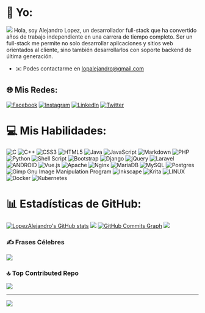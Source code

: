 # 💫 Yo:
![](https://user-images.githubusercontent.com/18350557/176309783-0785949b-9127-417c-8b55-ab5a4333674e.gif)
Hola, soy Alejandro Lopez, un desarrollador full-stack que ha convertido años de trabajo independiente en una carrera de tiempo completo. Ser un full-stack me permite no solo desarrollar aplicaciones y sitios web orientados al cliente, sino también desarrollarlos con soporte backend de última generación.
* ✉️  Podes contactarme en [lopalejandro@gmail.com](mailto:lopalejandro@gmail.com)


## 🌐 Mis Redes:
[![Facebook](https://img.shields.io/badge/Facebook-%231877F2.svg?logo=Facebook&logoColor=white)](https://facebook.com/lopalejandro) [![Instagram](https://img.shields.io/badge/Instagram-%23E4405F.svg?logo=Instagram&logoColor=white)](https://instagram.com/alejandrolopez2398) [![LinkedIn](https://img.shields.io/badge/LinkedIn-%230077B5.svg?logo=linkedin&logoColor=white)](https://linkedin.com/in/lopezale) [![Twitter](https://img.shields.io/badge/Twitter-%231DA1F2.svg?logo=Twitter&logoColor=white)](https://twitter.com/alelopez201267) 

# 💻 Mis Habilidades:
![C](https://img.shields.io/badge/c-%2300599C.svg?style=for-the-badge&logo=c&logoColor=white) ![C++](https://img.shields.io/badge/c++-%2300599C.svg?style=for-the-badge&logo=c%2B%2B&logoColor=white) ![CSS3](https://img.shields.io/badge/css3-%231572B6.svg?style=for-the-badge&logo=css3&logoColor=white) ![HTML5](https://img.shields.io/badge/html5-%23E34F26.svg?style=for-the-badge&logo=html5&logoColor=white) ![Java](https://img.shields.io/badge/java-%23ED8B00.svg?style=for-the-badge&logo=java&logoColor=white) ![JavaScript](https://img.shields.io/badge/javascript-%23323330.svg?style=for-the-badge&logo=javascript&logoColor=%23F7DF1E) ![Markdown](https://img.shields.io/badge/markdown-%23000000.svg?style=for-the-badge&logo=markdown&logoColor=white) ![PHP](https://img.shields.io/badge/php-%23777BB4.svg?style=for-the-badge&logo=php&logoColor=white) ![Python](https://img.shields.io/badge/python-3670A0?style=for-the-badge&logo=python&logoColor=ffdd54) ![Shell Script](https://img.shields.io/badge/shell_script-%23121011.svg?style=for-the-badge&logo=gnu-bash&logoColor=white) ![Bootstrap](https://img.shields.io/badge/bootstrap-%23563D7C.svg?style=for-the-badge&logo=bootstrap&logoColor=white) ![Django](https://img.shields.io/badge/django-%23092E20.svg?style=for-the-badge&logo=django&logoColor=white) ![jQuery](https://img.shields.io/badge/jquery-%230769AD.svg?style=for-the-badge&logo=jquery&logoColor=white) ![Laravel](https://img.shields.io/badge/laravel-%23FF2D20.svg?style=for-the-badge&logo=laravel&logoColor=white) ![ANDROID](https://img.shields.io/badge/android-%2320232a.svg?style=for-the-badge&logo=android&logoColor=%a4c639) ![Vue.js](https://img.shields.io/badge/vuejs-%2335495e.svg?style=for-the-badge&logo=vuedotjs&logoColor=%234FC08D) ![Apache](https://img.shields.io/badge/apache-%23D42029.svg?style=for-the-badge&logo=apache&logoColor=white) ![Nginx](https://img.shields.io/badge/nginx-%23009639.svg?style=for-the-badge&logo=nginx&logoColor=white) ![MariaDB](https://img.shields.io/badge/MariaDB-003545?style=for-the-badge&logo=mariadb&logoColor=white) ![MySQL](https://img.shields.io/badge/mysql-%2300f.svg?style=for-the-badge&logo=mysql&logoColor=white) ![Postgres](https://img.shields.io/badge/postgres-%23316192.svg?style=for-the-badge&logo=postgresql&logoColor=white) ![Gimp Gnu Image Manipulation Program](https://img.shields.io/badge/Gimp-657D8B?style=for-the-badge&logo=gimp&logoColor=FFFFFF) ![Inkscape](https://img.shields.io/badge/Inkscape-e0e0e0?style=for-the-badge&logo=inkscape&logoColor=080A13) ![Krita](https://img.shields.io/badge/Krita-203759?style=for-the-badge&logo=krita&logoColor=EEF37B) ![LINUX](https://img.shields.io/badge/Linux-FCC624?style=for-the-badge&logo=linux&logoColor=black) ![Docker](https://img.shields.io/badge/docker-%230db7ed.svg?style=for-the-badge&logo=docker&logoColor=white) ![Kubernetes](https://img.shields.io/badge/kubernetes-%23326ce5.svg?style=for-the-badge&logo=kubernetes&logoColor=white)
# 📊 Estadísticas de GitHub:
<a href="http://www.github.com/LopezAlejandro"><img src="https://github-readme-stats-sigma-five.vercel.app/api?username=LopezAlejandro&show_icons=true&hide=stars,&count_private=true&title_color=0891b2&text_color=ffffff&icon_color=0891b2&bg_color=1c1917&hide_border=true&show_icons=true" alt="LopezAlejandro's GitHub stats" /></a>
<a href="http://www.github.com/LopezAlejandro"><img src="https://github-readme-streak-stats.herokuapp.com/?user=LopezAlejandro&stroke=ffffff&background=1c1917&ring=0891b2&fire=0891b2&currStreakNum=ffffff&currStreakLabel=0891b2&sideNums=ffffff&sideLabels=ffffff&dates=ffffff&hide_border=true" /></a>
<a href="http://www.github.com/LopezAlejandro"><img src="https://github-readme-activity-graph.cyclic.app/graph?username=LopezAlejandro&bg_color=1c1917&color=ffffff&line=0891b2&point=ffffff&area_color=1c1917&area=true&hide_border=true&custom_title=GitHub%20Commits%20Graph" alt="GitHub Commits Graph" /></a>
![](https://github-readme-stats-sigma-five.vercel.app/api/top-langs/?username=LopezAlejandro&theme=dark&hide_border=false&include_all_commits=false&count_private=false&layout=compact)

### ✍️ Frases Célebres
![](https://quotes-github-readme.vercel.app/api?type=horizontal&theme=radical)

### 🔝 Top Contributed Repo
![](https://github-contributor-stats.vercel.app/api?username=LopezAlejandro&limit=5&theme=dark&combine_all_yearly_contributions=true)

---
[![](https://visitcount.itsvg.in/api?id=LopezAlejandro&icon=0&color=0)](https://visitcount.itsvg.in)
